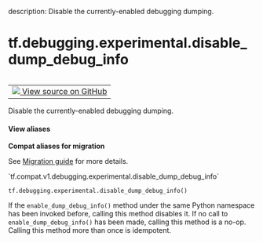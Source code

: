 description: Disable the currently-enabled debugging dumping.

<div itemscope itemtype="http://developers.google.com/ReferenceObject">
<meta itemprop="name" content="tf.debugging.experimental.disable_dump_debug_info" />
<meta itemprop="path" content="Stable" />
</div>

# tf.debugging.experimental.disable_dump_debug_info

<!-- Insert buttons and diff -->

<table class="tfo-notebook-buttons tfo-api nocontent" align="left">
<td>
  <a target="_blank" href="https://github.com/tensorflow/tensorflow/blob/r2.2/tensorflow/python/debug/lib/dumping_callback.py#L810-L827">
    <img src="https://www.tensorflow.org/images/GitHub-Mark-32px.png" />
    View source on GitHub
  </a>
</td>
</table>



Disable the currently-enabled debugging dumping.

<section class="expandable">
  <h4 class="showalways">View aliases</h4>
  <p>
<b>Compat aliases for migration</b>
<p>See
<a href="https://www.tensorflow.org/guide/migrate">Migration guide</a> for
more details.</p>
<p>`tf.compat.v1.debugging.experimental.disable_dump_debug_info`</p>
</p>
</section>

<pre class="devsite-click-to-copy prettyprint lang-py tfo-signature-link">
<code>tf.debugging.experimental.disable_dump_debug_info()
</code></pre>



<!-- Placeholder for "Used in" -->

If the `enable_dump_debug_info()` method under the same Python namespace
has been invoked before, calling this method disables it. If no call to
`enable_dump_debug_info()` has been made, calling this method is a no-op.
Calling this method more than once is idempotent.